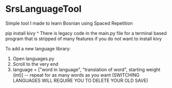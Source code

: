 # SrsLanguageTool

Simple tool I made to learn Bosnian using Spaced Repetition

pip install kivy
^ There is legacy code in the main.py file for a terminal based program that is stripped of many features if you do not want to install kivy

To add a new language library:
  1. Open languages.py
  2. Scroll to the very end
  3. language = ["word in language", "translation of word", starting weight (int)] -- repeat for as many words as you want
  (SWITCHING LANGUAGES WILL REQUIRE YOU TO DELETE YOUR OLD SAVE)
